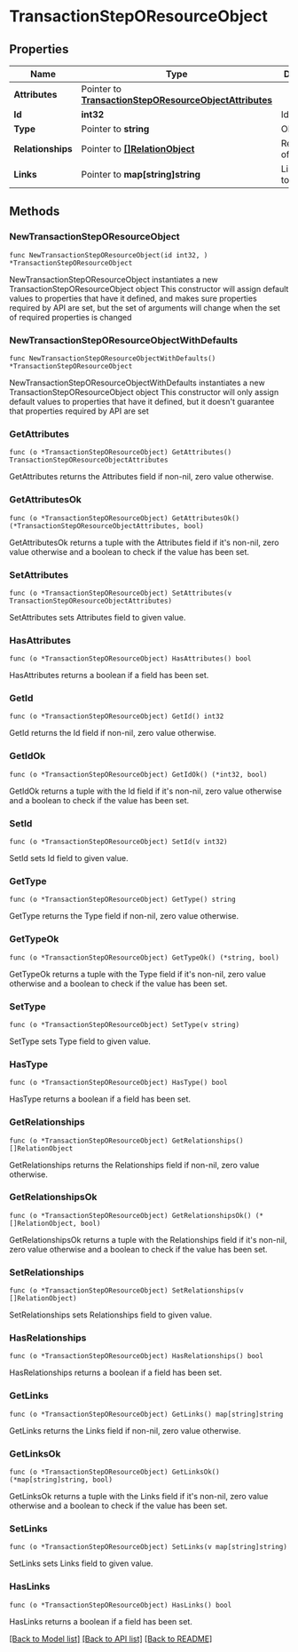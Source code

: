 # TransactionStepOResourceObject

## Properties

Name | Type | Description | Notes
------------ | ------------- | ------------- | -------------
**Attributes** | Pointer to [**TransactionStepOResourceObjectAttributes**](TransactionStepOResourceObjectAttributes.md) |  | [optional] 
**Id** | **int32** | Identifier  | 
**Type** | Pointer to **string** | Object type | [optional] 
**Relationships** | Pointer to [**[]RelationObject**](RelationObject.md) | Relationships of the object | [optional] 
**Links** | Pointer to **map[string]string** | Links related to the object | [optional] 

## Methods

### NewTransactionStepOResourceObject

`func NewTransactionStepOResourceObject(id int32, ) *TransactionStepOResourceObject`

NewTransactionStepOResourceObject instantiates a new TransactionStepOResourceObject object
This constructor will assign default values to properties that have it defined,
and makes sure properties required by API are set, but the set of arguments
will change when the set of required properties is changed

### NewTransactionStepOResourceObjectWithDefaults

`func NewTransactionStepOResourceObjectWithDefaults() *TransactionStepOResourceObject`

NewTransactionStepOResourceObjectWithDefaults instantiates a new TransactionStepOResourceObject object
This constructor will only assign default values to properties that have it defined,
but it doesn't guarantee that properties required by API are set

### GetAttributes

`func (o *TransactionStepOResourceObject) GetAttributes() TransactionStepOResourceObjectAttributes`

GetAttributes returns the Attributes field if non-nil, zero value otherwise.

### GetAttributesOk

`func (o *TransactionStepOResourceObject) GetAttributesOk() (*TransactionStepOResourceObjectAttributes, bool)`

GetAttributesOk returns a tuple with the Attributes field if it's non-nil, zero value otherwise
and a boolean to check if the value has been set.

### SetAttributes

`func (o *TransactionStepOResourceObject) SetAttributes(v TransactionStepOResourceObjectAttributes)`

SetAttributes sets Attributes field to given value.

### HasAttributes

`func (o *TransactionStepOResourceObject) HasAttributes() bool`

HasAttributes returns a boolean if a field has been set.

### GetId

`func (o *TransactionStepOResourceObject) GetId() int32`

GetId returns the Id field if non-nil, zero value otherwise.

### GetIdOk

`func (o *TransactionStepOResourceObject) GetIdOk() (*int32, bool)`

GetIdOk returns a tuple with the Id field if it's non-nil, zero value otherwise
and a boolean to check if the value has been set.

### SetId

`func (o *TransactionStepOResourceObject) SetId(v int32)`

SetId sets Id field to given value.


### GetType

`func (o *TransactionStepOResourceObject) GetType() string`

GetType returns the Type field if non-nil, zero value otherwise.

### GetTypeOk

`func (o *TransactionStepOResourceObject) GetTypeOk() (*string, bool)`

GetTypeOk returns a tuple with the Type field if it's non-nil, zero value otherwise
and a boolean to check if the value has been set.

### SetType

`func (o *TransactionStepOResourceObject) SetType(v string)`

SetType sets Type field to given value.

### HasType

`func (o *TransactionStepOResourceObject) HasType() bool`

HasType returns a boolean if a field has been set.

### GetRelationships

`func (o *TransactionStepOResourceObject) GetRelationships() []RelationObject`

GetRelationships returns the Relationships field if non-nil, zero value otherwise.

### GetRelationshipsOk

`func (o *TransactionStepOResourceObject) GetRelationshipsOk() (*[]RelationObject, bool)`

GetRelationshipsOk returns a tuple with the Relationships field if it's non-nil, zero value otherwise
and a boolean to check if the value has been set.

### SetRelationships

`func (o *TransactionStepOResourceObject) SetRelationships(v []RelationObject)`

SetRelationships sets Relationships field to given value.

### HasRelationships

`func (o *TransactionStepOResourceObject) HasRelationships() bool`

HasRelationships returns a boolean if a field has been set.

### GetLinks

`func (o *TransactionStepOResourceObject) GetLinks() map[string]string`

GetLinks returns the Links field if non-nil, zero value otherwise.

### GetLinksOk

`func (o *TransactionStepOResourceObject) GetLinksOk() (*map[string]string, bool)`

GetLinksOk returns a tuple with the Links field if it's non-nil, zero value otherwise
and a boolean to check if the value has been set.

### SetLinks

`func (o *TransactionStepOResourceObject) SetLinks(v map[string]string)`

SetLinks sets Links field to given value.

### HasLinks

`func (o *TransactionStepOResourceObject) HasLinks() bool`

HasLinks returns a boolean if a field has been set.


[[Back to Model list]](../README.md#documentation-for-models) [[Back to API list]](../README.md#documentation-for-api-endpoints) [[Back to README]](../README.md)


